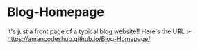 # Blog-Homepage
it's just a front page of a typical blog website!!
Here's the URL :- https://amancodeshub.github.io/Blog-Homepage/
